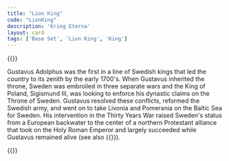 ```yaml
---
title: "Lion King"
code: "LionKing"
description: 'Krieg Eterna'
layout: card
tags: ['Base Set', 'Lion King', 'King']
---
```

{{<card-detail-page code="LionKing" title="Lion King" artwork="Portrait of Gustavus Adolphus, King of Sweden by Jacob Hoefnagel (1624)" attr="Gustavus Adolphus">}}
<p>
Gustavus Adolphus was the first in a line of Swedish kings that led the country to its zenith by the early 1700's. When Gustavus inherited the throne, Sweden was embroiled in three separate wars and the King of Poland, Sigismund III, was looking to enforce his dynastic claims on the Throne of Sweden. Gustavus resolved these conflicts, reformed the Swedish army, and went on to take Livonia and Pomerania on the Baltic Sea for Sweden. His intervention in the Thirty Years War raised Sweden's status from a European backwater to the center of a northern Protestant alliance that took on the Holy Roman Emperor and largely succeeded while Gustavus remained alive (see also {{<cardlink name="Demise">}}).
</p>
{{</card-detail-page>}}